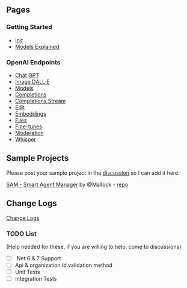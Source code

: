 ##  Pages 
### Getting Started
* [Init](Init)
* [Models Explained](Models-explained)
### OpenAI Endpoints
* [Chat GPT](Chat-GPT)
* [Image DALL·E](Dall-E)  
* [Models](Models)  
* [Completions](Completions)  
* [Completions Stream](Completions-Stream)
* [Edit](Edit)  
* [Embeddings](Embeddings)  
* [Files](Files)  
* [Fine-tunes](Fine-Tuning)  
* [Moderation](Moderation)
* [Whisper](Whisper)

## Sample Projects
Please post your sample project in the [discussion](https://github.com/betalgo/openai/discussions) so I can add it here.

[SAM - Smart Agent Manager](https://github.com/betalgo/openai/discussions/157#discussion-4956146) by @Mallock - [repo](https://github.com/Mallock/sam-smart-agent-manager)

## Change Logs
[Change Logs](Change-Logs)
### TODO List 
(Help needed for these, if you are willing to help, come to discussions)
- [ ] .Net 6 & 7 Support
- [ ] Api & organization Id validation method
- [ ] Unit Tests
- [ ] Integration Tests